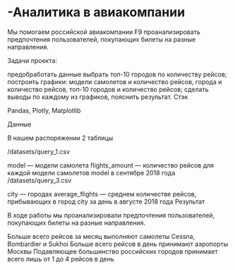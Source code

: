 # -Аналитика в авиакомпании

Мы помогаем российской авиакомпании F9 проанализировать предпочтения пользователей, покупающих билеты на разные направления.

Задачи проекта:

предобработать данные
выбрать топ-10 городов по количеству рейсов;
построить графики: модели самолетов и количество рейсов, города и количество рейсов, топ-10 городов и количество рейсов;
сделать выводы по каждому из графиков, пояснить результат.
Стэк

Pandas, Plotly, Matplotlib

Данные

В нашем распоряжении 2 таблицы

/datasets/query_1.csv

model — модели самолета
flights_amount — количество рейсов для каждой модели самолетов model в сентябре 2018 года
/datasets/query_3.csv

city — городах
average_flights — среднем количестве рейсов, прибывающих в город city за день в августе 2018 года
Результат

В ходе работы мы проанализировали предпочтения пользователей, покупающих билеты на разные направления.

Больше всего рейсов за месяц выполняют самолеты Cessna, Bombardier и Sukhoi
Больше всего рейсов в день принимают аэропорты Москвы
Подавляющее большинство российских городов принимает всего лишь от 1 до 4 рейсов в день
